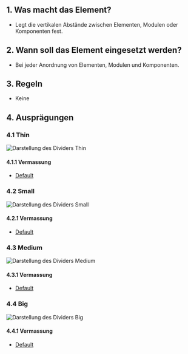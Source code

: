 ## 1. Was macht das Element?
* Legt die vertikalen Abstände zwischen Elementen, Modulen oder Komponenten fest.

## 2. Wann soll das Element eingesetzt werden? 
* Bei jeder Anordnung von Elementen, Modulen und Komponenten.

## 3. Regeln 
* Keine

## 4. Ausprägungen
### 4.1 Thin
![Darstellung des Dividers Thin](https://raw.githubusercontent.com/sbb-design-systems/sbb-design-system/master/webapp/basics/divider/images/divider_thin.png 'class: image')

#### 4.1.1 Vermassung
*   [Default](https://sbb.invisionapp.com/d/main#/console/17140415/355318783/inspect)


### 4.2 Small 
![Darstellung des Dividers Small](https://raw.githubusercontent.com/sbb-design-systems/sbb-design-system/master/webapp/basics/divider/images/divider_small.png 'class: image')

#### 4.2.1 Vermassung
*   [Default](https://sbb.invisionapp.com/d/main#/console/17140415/355318784/inspect)


### 4.3 Medium
![Darstellung des Dividers Medium](https://raw.githubusercontent.com/sbb-design-systems/sbb-design-system/master/webapp/basics/divider/images/divider_medium.png 'class: image')

#### 4.3.1 Vermassung
*   [Default](https://sbb.invisionapp.com/d/main#/console/17140415/355318785/inspect)

### 4.4 Big
![Darstellung des Dividers Big](https://raw.githubusercontent.com/sbb-design-systems/sbb-design-system/master/webapp/basics/divider/images/divider_big.png 'class: image')

#### 4.4.1 Vermassung
*   [Default](https://sbb.invisionapp.com/d/main#/console/17140415/355318786/inspect)
